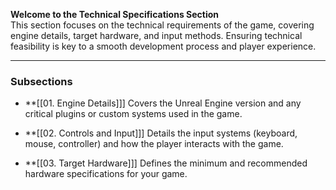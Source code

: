 **Welcome to the Technical Specifications Section**  
This section focuses on the technical requirements of the game, covering engine details, target hardware, and input methods. Ensuring technical feasibility is key to a smooth development process and player experience.

---

### Subsections

- **[[01. Engine Details]]]
    Covers the Unreal Engine version and any critical plugins or custom systems used in the game.
    
- **[[02. Controls and Input]]]
    Details the input systems (keyboard, mouse, controller) and how the player interacts with the game.
    
- **[[03. Target Hardware]]]
    Defines the minimum and recommended hardware specifications for your game.
